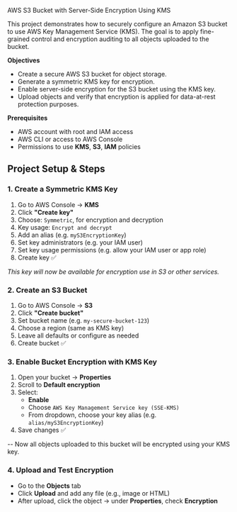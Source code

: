 AWS S3 Bucket with Server-Side Encryption Using KMS

This project demonstrates how to securely configure an Amazon S3 bucket to use AWS Key Management Service (KMS). The goal is to apply fine-grained control and encryption auditing to all objects uploaded to the bucket.

**Objectives**

- Create a secure AWS S3 bucket for object storage.
- Generate a symmetric KMS key for encryption.
- Enable server-side encryption for the S3 bucket using the KMS key.
- Upload objects and verify that encryption is applied for data-at-rest protection purposes.

**Prerequisites**

- AWS account with root and IAM access
- AWS CLI or access to AWS Console
-  Permissions to use **KMS**, **S3**, **IAM** policies


## Project Setup & Steps

### 1. **Create a Symmetric KMS Key**

1. Go to AWS Console → **KMS**
2. Click **"Create key"**
3. Choose: `Symmetric`, for encryption and decryption
4. Key usage: `Encrypt and decrypt`
5. Add an alias (e.g. `myS3EncryptionKey`)
6. Set key administrators (e.g. your IAM user)
7. Set key usage permissions (e.g. allow your IAM user or app role)
8. Create key ✅

*This key will now be available for encryption use in S3 or other services.*


### 2. **Create an S3 Bucket**

1. Go to AWS Console → **S3**
2. Click **"Create bucket"**
3. Set bucket name (e.g. `my-secure-bucket-123`)
4. Choose a region (same as KMS key)
5. Leave all defaults or configure as needed
6. Create bucket ✅


### 3. **Enable Bucket Encryption with KMS Key**

1. Open your bucket → **Properties**
2. Scroll to **Default encryption**
3. Select:
   - **Enable**
   - Choose `AWS Key Management Service key (SSE-KMS)`
   - From dropdown, choose your key alias (e.g. `alias/myS3EncryptionKey`)
4. Save changes ✅

-- Now all objects uploaded to this bucket will be encrypted using your KMS key.



### 4. **Upload and Test Encryption**

- Go to the **Objects** tab
- Click **Upload** and add any file (e.g., image or HTML)
- After upload, click the object → under **Properties**, check **Encryption**

